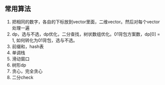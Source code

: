 ## 常用算法

1. 把相同的数字，各自的下标放到vector里面，二维vector。然后对每个vector处理一遍
2. dp，选与不选，dp优化，二分查找，树状数组优化。01背包方案数，dp[0] = 1, 如何转化为01背包，选与不选。
3. 前缀和，hash表
4. 单调栈
5. 滑动窗口
6. 树形dp
7. 贪心，完全贪心
8. 二分check
